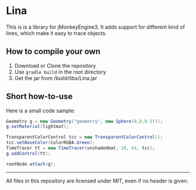 # Lina
This is is a library for jMonkeyEngine3.
It adds support for different kind of lines,
which make it easy to trace objects.

## How to compile your own
1. Download or Clone the repository
2. Use `gradle build` in the root directory
3. Get the jar from /build/libs/Lina.jar

## Short how-to-use
Here is a small code sample:
``` Java
Geometry g = new Geometry("geometry", new Sphere(8,8,0.5f));
g.setMaterial(lightmat);

TransparentColorControl tcc = new TransparentColorControl();
tcc.setBaseColor(ColorRGBA.Green);
TimeTracer tt = new TimeTracer(unshadedmat, 10, 64, tcc);
g.addControl(tt);

rootNode.attach(g);
```

-----

All files in this repository are licensed under MIT, even if no header is given.